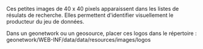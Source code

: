 
Ces petites images de 40 x 40 pixels apparaissent dans les listes de résulats de recherche. Elles permettent d'identifier visuellement le producteur du jeu de données.


Dans un geonetwork ou un geosource, placer ces logos dans le répertoire :
geonetwork/WEB-INF/data/data/resources/images/logos

